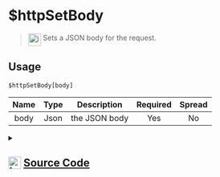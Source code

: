 # $httpSetBody
> <img align="top" src="https://upload.wikimedia.org/wikipedia/commons/thumb/e/e4/Infobox_info_icon.svg/160px-Infobox_info_icon.svg.png?20150409153300" alt="image" width="25" height="auto"> Sets a JSON body for the request.
## Usage
```
$httpSetBody[body]
```
| Name | Type | Description | Required | Spread
| :---: | :---: | :---: | :---: | :---: |
body | Json | the JSON body | Yes | No
<details>
<summary>
    
## <img align="top" src="https://cdn4.iconfinder.com/data/icons/iconsimple-logotypes/512/github-512.png" alt="image" width="25" height="auto">  [Source Code](https://github.com/tryforge/ForgeScript-V2/blob/main/src/native/httpSetBody.ts)
    
</summary>
    
```ts
import { ArgType, NativeFunction } from "../structures/NativeFunction"
import { Return } from "../structures/Return"

export default new NativeFunction({
    name: "$httpSetBody",
    description: "Sets a JSON body for the request.",
    args: [
        {
            name: "body",
            description: "the JSON body",
            rest: false,
            required: true,
            type: ArgType.Json
        }
    ],
    unwrap: true,
    brackets: true,
    execute(ctx, [ json ]) {
        ctx.http.body = JSON.stringify(json)
        return Return.success()
    },
})
```
    
</details>